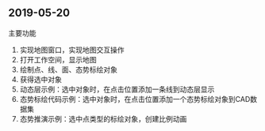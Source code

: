 
## 2019-05-20
主要功能
1. 实现地图窗口，实现地图交互操作
2. 打开工作空间，显示地图
3. 绘制点、线、面、态势标绘对象
4. 获得选中对象
5. 动态层示例：选中对象时，在点击位置添加一条线到动态层显示
6. 态势标绘代码示例：选中对象时，在点击位置添加一个态势标绘对象到CAD数据集
7. 态势推演示例：选中点类型的标绘对象，创建比例动画